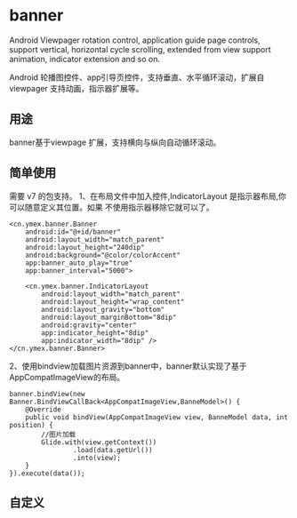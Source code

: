 # banner

Android Viewpager rotation control, application guide page controls, support vertical, horizontal cycle scrolling, extended from view support animation, indicator extension and so on.


Android 轮播图控件、app引导页控件，支持垂直、水平循环滚动，扩展自viewpager 支持动画，指示器扩展等。

## 用途
banner基于viewpage 扩展，支持横向与纵向自动循环滚动。


## 简单使用
需要 v7 的包支持。
1、在布局文件中加入控件,IndicatorLayout 是指示器布局,你可以随意定义其位置。如果 不使用指示器移除它就可以了。
```
<cn.ymex.banner.Banner
    android:id="@+id/banner"
    android:layout_width="match_parent"
    android:layout_height="240dip"
    android:background="@color/colorAccent"
    app:banner_auto_play="true"
    app:banner_interval="5000">

    <cn.ymex.banner.IndicatorLayout
        android:layout_width="match_parent"
        android:layout_height="wrap_content"
        android:layout_gravity="bottom"
        android:layout_marginBottom="8dip"
        android:gravity="center"
        app:indicator_height="8dip"
        app:indicator_width="8dip" />
</cn.ymex.banner.Banner>
```

2、使用bindview加载图片资源到banner中，banner默认实现了基于AppCompatImageView的布局。

```
banner.bindView(new Banner.BindViewCallBack<AppCompatImageView,BanneModel>() {
    @Override
    public void bindView(AppCompatImageView view, BanneModel data, int position) {
        //图片加载 
        Glide.with(view.getContext())
                .load(data.getUrl())
                .into(view);
    }
}).execute(data());
```

## 自定义
